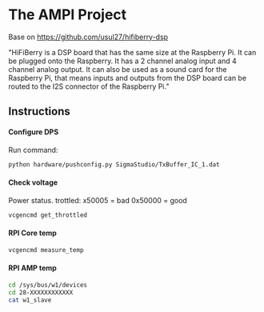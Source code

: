 The AMPI Project
=============

Base on https://github.com/usul27/hifiberry-dsp


"HiFiBerry is a DSP board that has the same size at the Raspberry Pi. It can be plugged onto the Raspberry. 
It has a 2 channel analog input and 4 channel analog output. It can also be used as a sound card for the Raspberry Pi,
that means inputs and outputs from the DSP board can be routed to the I2S connector of the Raspberry Pi."

## Instructions

#### Configure DPS
Run command:
````bash
python hardware/pushconfig.py SigmaStudio/TxBuffer_IC_1.dat
````

#### Check voltage
Power status. trottled: x50005 =  bad 0x50000 = good
````bash
vcgencmd get_throttled	
````


#### RPI Core temp

````bash
vcgencmd measure_temp
 ````

#### RPI AMP temp

````bash
cd /sys/bus/w1/devices
cd 28-XXXXXXXXXXXX
cat w1_slave
 ````


